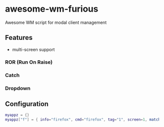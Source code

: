 awesome-wm-furious
==================

Awesome WM script for modal client management

## Features

* multi-screen support

### ROR (Run On Raise)
### Catch
### Dropdown

## Configuration
```lua
myappz = {}
myappz["f"] = { info="firefox", cmd="firefox", tag="1", screen=1, match="Firefox", type="instance" }

```

